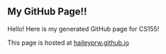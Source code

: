 ## My GitHub Page!!

Hello! Here is my generated GitHub page for CS155!

This page is hosted at [haileyprw.github.io](https://haileyprw.github.io)
